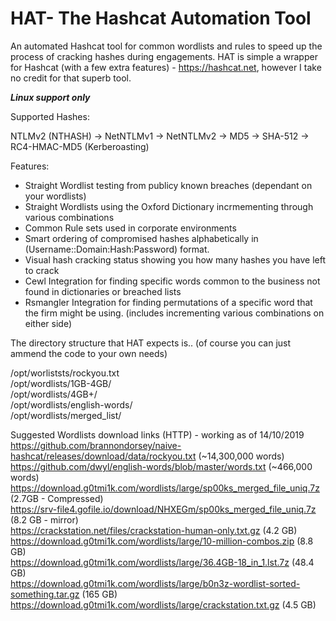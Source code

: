 # HAT- The Hashcat Automation Tool
An automated Hashcat tool for common wordlists and rules to speed up the process of cracking hashes during engagements.
HAT is simple a wrapper for Hashcat (with a few extra features) - https://hashcat.net, however I take no credit for that superb tool.

***Linux support only***  

Supported Hashes:

NTLMv2 (NTHASH) -> NetNTLMv1 -> NetNTLMv2 -> MD5 -> SHA-512 -> RC4-HMAC-MD5 (Kerberoasting)


Features:

* Straight Wordlist testing from publicy known breaches (dependant on your wordlists)
* Straight Wordlists using the Oxford Dictionary incrmementing through various combinations
* Common Rule sets used in corporate environments
* Smart ordering of compromised hashes alphabetically in (Username::Domain:Hash:Password) format.
* Visual hash cracking status showing you how many hashes you have left to crack 
* Cewl Integration for finding specific words common to the business not found in dictionaries or breached lists
* Rsmangler Integration for finding permutations of a specific word that the firm might be using. (includes incrementing various combinations on either side)


The directory structure that HAT expects is.. (of course you can just ammend the code to your own needs)

/opt/worliststs/rockyou.txt  
/opt/wordlists/1GB-4GB/  
/opt/wordlists/4GB+/  
/opt/wordlists/english-words/  
/opt/wordlists/merged_list/



Suggested Wordlists download links (HTTP) - working as of 14/10/2019   
https://github.com/brannondorsey/naive-hashcat/releases/download/data/rockyou.txt (~14,300,000 words)  
https://github.com/dwyl/english-words/blob/master/words.txt (~466,000 words)
https://download.g0tmi1k.com/wordlists/large/sp00ks_merged_file_uniq.7z (2.7GB - Compressed)  
https://srv-file4.gofile.io/download/NHXEGm/sp00ks_merged_file_uniq.7z (8.2 GB - mirror)      
https://crackstation.net/files/crackstation-human-only.txt.gz (4.2 GB)  
https://download.g0tmi1k.com/wordlists/large/10-million-combos.zip (8.8 GB)  
https://download.g0tmi1k.com/wordlists/large/36.4GB-18_in_1.lst.7z (48.4 GB)  
https://download.g0tmi1k.com/wordlists/large/b0n3z-wordlist-sorted-something.tar.gz (165 GB)  
https://download.g0tmi1k.com/wordlists/large/crackstation.txt.gz (4.5 GB)  
